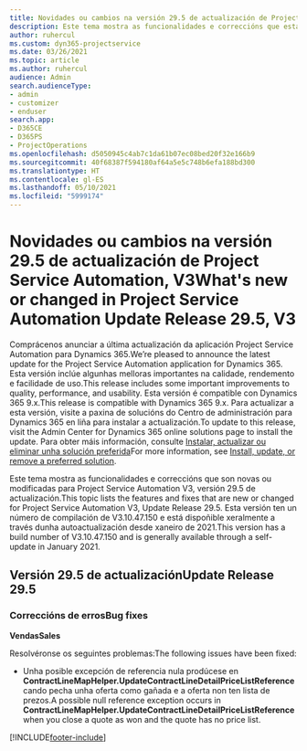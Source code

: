 ```yaml
---
title: Novidades ou cambios na versión 29.5 de actualización de Project Service Automation, Corrección, V3
description: Este tema mostra as funcionalidades e correccións que están dispoñibles en Project Service Automation, versión 29.5 de actualización, corrección, V3.
author: ruhercul
ms.custom: dyn365-projectservice
ms.date: 03/26/2021
ms.topic: article
ms.author: ruhercul
audience: Admin
search.audienceType:
- admin
- customizer
- enduser
search.app:
- D365CE
- D365PS
- ProjectOperations
ms.openlocfilehash: d5050945c4ab7c1da61b07ec08bed20f32e166b9
ms.sourcegitcommit: 40f68387f594180af64a5e5c748b6efa188bd300
ms.translationtype: HT
ms.contentlocale: gl-ES
ms.lasthandoff: 05/10/2021
ms.locfileid: "5999174"
---
```

# <a name="whats-new-or-changed-in-project-service-automation-update-release-295-v3"></a><span data-ttu-id="307db-103">Novidades ou cambios na versión 29.5 de actualización de Project Service Automation, V3</span><span class="sxs-lookup"><span data-stu-id="307db-103">What's new or changed in Project Service Automation Update Release 29.5, V3</span></span>

<span data-ttu-id="307db-104">Comprácenos anunciar a última actualización da aplicación Project Service Automation para Dynamics 365.</span><span class="sxs-lookup"><span data-stu-id="307db-104">We’re pleased to announce the latest update for the Project Service Automation application for Dynamics 365.</span></span> <span data-ttu-id="307db-105">Esta versión inclúe algunhas melloras importantes na calidade, rendemento e facilidade de uso.</span><span class="sxs-lookup"><span data-stu-id="307db-105">This release includes some important improvements to quality, performance, and usability.</span></span> <span data-ttu-id="307db-106">Esta versión é compatible con Dynamics 365 9.x.</span><span class="sxs-lookup"><span data-stu-id="307db-106">This release is compatible with Dynamics 365 9.x.</span></span> <span data-ttu-id="307db-107">Para actualizar a esta versión, visite a paxina de solucións do Centro de administración para Dynamics 365 en liña para instalar a actualización.</span><span class="sxs-lookup"><span data-stu-id="307db-107">To update to this release, visit the Admin Center for Dynamics 365 online solutions page to install the update.</span></span> <span data-ttu-id="307db-108">Para obter máis información, consulte [Instalar, actualizar ou eliminar unha solución preferida](/power-platform/admin/install-remove-preferred-solution.md)</span><span class="sxs-lookup"><span data-stu-id="307db-108">For more information, see [Install, update, or remove a preferred solution](/power-platform/admin/install-remove-preferred-solution.md).</span></span>

<span data-ttu-id="307db-109">Este tema mostra as funcionalidades e correccións que son novas ou modificadas para Project Service Automation V3, versión 29.5 de actualización.</span><span class="sxs-lookup"><span data-stu-id="307db-109">This topic lists the features and fixes that are new or changed for Project Service Automation V3, Update Release 29.5.</span></span> <span data-ttu-id="307db-110">Esta versión ten un número de compilación de V3.10.47.150 e está dispoñible xeralmente a través dunha autoactualización desde xaneiro de 2021.</span><span class="sxs-lookup"><span data-stu-id="307db-110">This version has a build number of V3.10.47.150 and is generally available through a self-update in January 2021.</span></span>

## <a name="update-release-295"></a><span data-ttu-id="307db-111">Versión 29.5 de actualización</span><span class="sxs-lookup"><span data-stu-id="307db-111">Update Release 29.5</span></span>

### <a name="bug-fixes"></a><span data-ttu-id="307db-112">Correccións de erros</span><span class="sxs-lookup"><span data-stu-id="307db-112">Bug fixes</span></span>


<span data-ttu-id="307db-113">**Vendas**</span><span class="sxs-lookup"><span data-stu-id="307db-113">**Sales**</span></span>

<span data-ttu-id="307db-114">Resolvéronse os seguintes problemas:</span><span class="sxs-lookup"><span data-stu-id="307db-114">The following issues have been fixed:</span></span>

- <span data-ttu-id="307db-115">Unha posible excepción de referencia nula prodúcese en **ContractLineMapHelper.UpdateContractLineDetailPriceListReference** cando pecha unha oferta como gañada e a oferta non ten lista de prezos.</span><span class="sxs-lookup"><span data-stu-id="307db-115">A possible null reference exception occurs in **ContractLineMapHelper.UpdateContractLineDetailPriceListReference** when you close a quote as won and the quote has no price list.</span></span>


[!INCLUDE[footer-include](../includes/footer-banner.md)]
